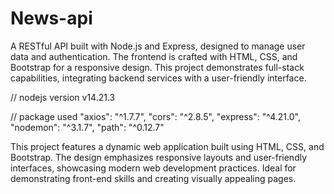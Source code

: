 # News-api
A RESTful API built with Node.js and Express, designed to manage user data and authentication. The frontend is crafted with HTML, CSS, and Bootstrap for a responsive design. This project demonstrates full-stack capabilities, integrating backend services with a user-friendly interface.

// nodejs version 
v14.21.3

// package used 
"axios": "^1.7.7",
"cors": "^2.8.5",
"express": "^4.21.0",
"nodemon": "^3.1.7",
"path": "^0.12.7"

This project features a dynamic web application built using HTML, CSS, and Bootstrap. The design emphasizes responsive layouts and user-friendly interfaces, showcasing modern web development practices. Ideal for demonstrating front-end skills and creating visually appealing pages.


